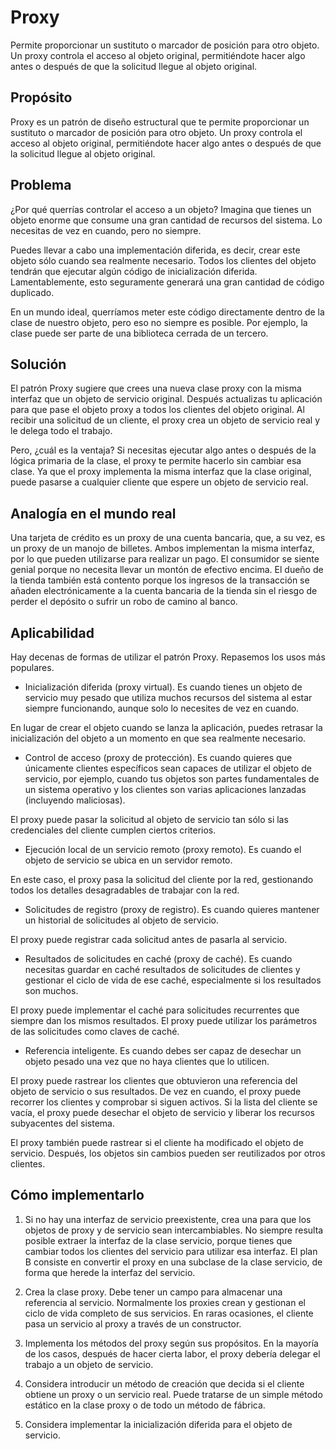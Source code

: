 ﻿# Proxy

Permite proporcionar un sustituto o marcador de posición para otro objeto. Un proxy controla el acceso al objeto original, permitiéndote hacer algo antes o después de que la solicitud llegue al objeto original.


## Propósito

Proxy es un patrón de diseño estructural que te permite proporcionar un sustituto o marcador de posición para otro objeto. Un proxy controla el acceso al objeto original, permitiéndote hacer algo antes o después de que la solicitud llegue al objeto original. 


## Problema

¿Por qué querrías controlar el acceso a un objeto? Imagina que tienes un objeto enorme que consume una gran cantidad de recursos del sistema. Lo necesitas de vez en cuando, pero no siempre.

Puedes llevar a cabo una implementación diferida, es decir, crear este objeto sólo cuando sea realmente necesario. Todos los clientes del objeto tendrán que ejecutar algún código de inicialización diferida. Lamentablemente, esto seguramente generará una gran cantidad de código duplicado.

En un mundo ideal, querríamos meter este código directamente dentro de la clase de nuestro objeto, pero eso no siempre es posible. Por ejemplo, la clase puede ser parte de una biblioteca cerrada de un tercero.


## Solución

El patrón Proxy sugiere que crees una nueva clase proxy con la misma interfaz que un objeto de servicio original. Después actualizas tu aplicación para que pase el objeto proxy a todos los clientes del objeto original. Al recibir una solicitud de un cliente, el proxy crea un objeto de servicio real y le delega todo el trabajo.

Pero, ¿cuál es la ventaja? Si necesitas ejecutar algo antes o después de la lógica primaria de la clase, el proxy te permite hacerlo sin cambiar esa clase. Ya que el proxy implementa la misma interfaz que la clase original, puede pasarse a cualquier cliente que espere un objeto de servicio real.


## Analogía en el mundo real

Una tarjeta de crédito es un proxy de una cuenta bancaria, que, a su vez, es un proxy de un manojo de billetes. Ambos implementan la misma interfaz, por lo que pueden utilizarse para realizar un pago. El consumidor se siente genial porque no necesita llevar un montón de efectivo encima. El dueño de la tienda también está contento porque los ingresos de la transacción se añaden electrónicamente a la cuenta bancaria de la tienda sin el riesgo de perder el depósito o sufrir un robo de camino al banco.


## Aplicabilidad

Hay decenas de formas de utilizar el patrón Proxy. Repasemos los usos más populares.

- Inicialización diferida (proxy virtual). Es cuando tienes un objeto de servicio muy pesado que utiliza muchos recursos del sistema al estar siempre funcionando, aunque solo lo necesites de vez en cuando.

En lugar de crear el objeto cuando se lanza la aplicación, puedes retrasar la inicialización del objeto a un momento en que sea realmente necesario.

- Control de acceso (proxy de protección). Es cuando quieres que únicamente clientes específicos sean capaces de utilizar el objeto de servicio, por ejemplo, cuando tus objetos son partes fundamentales de un sistema operativo y los clientes son varias aplicaciones lanzadas (incluyendo maliciosas).

El proxy puede pasar la solicitud al objeto de servicio tan sólo si las credenciales del cliente cumplen ciertos criterios.

- Ejecución local de un servicio remoto (proxy remoto). Es cuando el objeto de servicio se ubica en un servidor remoto.

En este caso, el proxy pasa la solicitud del cliente por la red, gestionando todos los detalles desagradables de trabajar con la red.

- Solicitudes de registro (proxy de registro). Es cuando quieres mantener un historial de solicitudes al objeto de servicio.

El proxy puede registrar cada solicitud antes de pasarla al servicio.

- Resultados de solicitudes en caché (proxy de caché). Es cuando necesitas guardar en caché resultados de solicitudes de clientes y gestionar el ciclo de vida de ese caché, especialmente si los resultados son muchos.

El proxy puede implementar el caché para solicitudes recurrentes que siempre dan los mismos resultados. El proxy puede utilizar los parámetros de las solicitudes como claves de caché.

- Referencia inteligente. Es cuando debes ser capaz de desechar un objeto pesado una vez que no haya clientes que lo utilicen.

El proxy puede rastrear los clientes que obtuvieron una referencia del objeto de servicio o sus resultados. De vez en cuando, el proxy puede recorrer los clientes y comprobar si siguen activos. Si la lista del cliente se vacía, el proxy puede desechar el objeto de servicio y liberar los recursos subyacentes del sistema.

El proxy también puede rastrear si el cliente ha modificado el objeto de servicio. Después, los objetos sin cambios pueden ser reutilizados por otros clientes.


##  Cómo implementarlo

1. Si no hay una interfaz de servicio preexistente, crea una para que los objetos de proxy y de servicio sean intercambiables. No siempre resulta posible extraer la interfaz de la clase servicio, porque tienes que cambiar todos los clientes del servicio para utilizar esa interfaz. El plan B consiste en convertir el proxy en una subclase de la clase servicio, de forma que herede la interfaz del servicio.

2. Crea la clase proxy. Debe tener un campo para almacenar una referencia al servicio. Normalmente los proxies crean y gestionan el ciclo de vida completo de sus servicios. En raras ocasiones, el cliente pasa un servicio al proxy a través de un constructor.

3. Implementa los métodos del proxy según sus propósitos. En la mayoría de los casos, después de hacer cierta labor, el proxy debería delegar el trabajo a un objeto de servicio.

4. Considera introducir un método de creación que decida si el cliente obtiene un proxy o un servicio real. Puede tratarse de un simple método estático en la clase proxy o de todo un método de fábrica.

5. Considera implementar la inicialización diferida para el objeto de servicio.